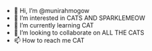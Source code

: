 - 👋 Hi, I’m @munirahmogow
- 👀 I’m interested in CATS AND SPARKLEMEOW
- 🌱 I’m currently learning CAT
- 💞️ I’m looking to collaborate on ALL THE CATS
- 📫 How to reach me CAT

<!---
munirahmogow/munirahmogow is a ✨ special ✨ repository because its `README.md` (this file) appears on your GitHub profile.
You can click the Preview link to take a look at your changes.
--->
